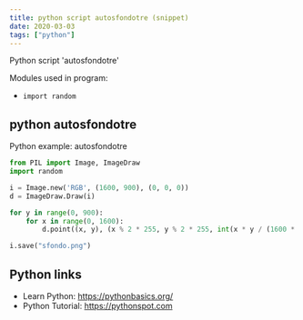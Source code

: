 ```yaml
---
title: python script autosfondotre (snippet)
date: 2020-03-03
tags: ["python"]
---
```

Python script 'autosfondotre'


Modules used in program: 
* `import random`

## python autosfondotre

Python example: autosfondotre

```python
from PIL import Image, ImageDraw
import random

i = Image.new('RGB', (1600, 900), (0, 0, 0))
d = ImageDraw.Draw(i)

for y in range(0, 900):
    for x in range(0, 1600):
        d.point((x, y), (x % 2 * 255, y % 2 * 255, int(x * y / (1600 * 900) * 255)))

i.save("sfondo.png")

```

## Python links

- Learn Python: https://pythonbasics.org/
- Python Tutorial: https://pythonspot.com

